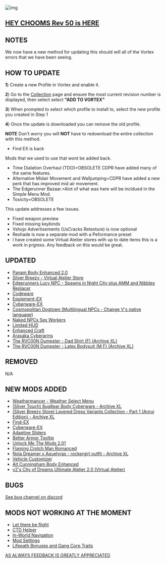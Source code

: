 ![img](https://s11.gifyu.com/images/Cuty-od-Dreams-Logo-YellowUP.png)

[HEY CHOOMS Rev 50 is HERE](https://)
-

NOTES
-

We now have a new method for updating this should will all of the Vortex errors that we have been seeing.

## HOW TO UPDATE

**1**) Create a new Profile in Vortex and enable it.

**2**) Go to the [Collection](https://next.nexusmods.com/cyberpunk2077/collections/dfvt7o?utm_source=copy&utm_medium=social&utm_campaign=share_collection) page and ensure the most current revision number is displayed, then select select **"ADD TO VORTEX"**

**3**) When prompted to select which profile to install to, select the new profile you created in Step 1

**4**) Once the update is downloaded you can remove the old profile.

**NOTE** Don't worry you will **NOT** have to redownload the entire collection with this method.


- Find EX is back

Mods that we used to use that wont be added back.
- Time Dialation Overhaul (TDO)=OBSOLETE CDPR have added many of the same features.
- Alternative Midair Movement and Walljumping=CDPR have added a new perk that has improved mid air movement.
- The Edgerunner Bazaar.=Alot of what was here will be incldued in the Simple Menu Mod.
- Toxicity=OBSOLETE

This update addresses a few issues.

- Fixed weapon preview
- Fixed missing keybinds
- Vshojo Advertisements (UsCracks Retexture) is now optional
- Reshade is now a separate mod with a Peformance preset
- I have created some Virtual Atelier stores with up to date items this is a work in prgress. Any feedback on this would be great.



UPDATED
-

- [Panam Body Enhanced 2.0](https://www.nexusmods.com/cyberpunk2077/mods/4843?tab=description)
- [Silver Breezy - Virtual Atelier Store](https://www.nexusmods.com/cyberpunk2077/mods/7773)
- [Edgerunners Lucy NPC - Spawns in Night City plus AMM and Nibbles Replacer](https://www.nexusmods.com/cyberpunk2077/mods/9812)
- [Codeware](https://www.nexusmods.com/cyberpunk2077/mods/7780)
- [Equipment-EX](https://www.nexusmods.com/cyberpunk2077/mods/6945)
- [Cyberware-EX](https://www.nexusmods.com/cyberpunk2077/mods/9429)
- [Cosmopolitan Dogtown (Multilingual NPCs - Change V's native language)](https://www.nexusmods.com/cyberpunk2077/mods/9275)
- [Naked NPCs Sex Workers](https://www.nexusmods.com/cyberpunk2077/mods/9738)
- [Limited HUD](https://www.nexusmods.com/cyberpunk2077/mods/2592)
- [Enhanced Craft](https://www.nexusmods.com/cyberpunk2077/mods/4378)
- [Arasaka Cyberarms](https://www.nexusmods.com/cyberpunk2077/mods/1099?tab=description)
- [The RVC00N Dumpster - Dad Shirt (F) (Archive XL)](https://www.nexusmods.com/cyberpunk2077/mods/8789)
- [The RVC00N Dumpster - Latex Bodysuit (M F) (Archive XL)](https://www.nexusmods.com/cyberpunk2077/mods/8636)

REMOVED
-

N/A

NEW MODS ADDED 
-

- [Weathermancer - Weather Select Menu](https://www.nexusmods.com/cyberpunk2077/mods/9805)
- [(Silver Touch) 8ug8ear Body Cyberware - Archive XL](https://www.nexusmods.com/cyberpunk2077/mods/9181?tab=description)
- [(Silver Breezy Store) Layered Dress Variants Collection - Part 1 (Anrui Edition) - Archive XL](https://www.nexusmods.com/cyberpunk2077/mods/9792?tab=description)
- [Find-EX](https://www.nexusmods.com/cyberpunk2077/mods/8340?tab=description)
- [Cyberware-EX](https://www.nexusmods.com/cyberpunk2077/mods/9429)
- [Adaptive Sliders](https://www.nexusmods.com/cyberpunk2077/mods/5075?tab=description)
- [Better Armor Tooltip](https://www.nexusmods.com/cyberpunk2077/mods/9706?tab=description)
- [Unlock Me The Mods 2.01](https://www.nexusmods.com/cyberpunk2077/mods/9349?tab=description)
- [Flaming Crotch Man Romanced](https://www.nexusmods.com/cyberpunk2077/mods/9573?tab=description)
- [Nola Dreamer x Aquelyras - rockergirl outfit - Archive XL](https://www.nexusmods.com/cyberpunk2077/mods/9602?tab=description)
- [Vehicle Customizer](https://www.nexusmods.com/cyberpunk2077/mods/3689?tab=description)
- [Alt Cunningham Body Enhanced](https://www.nexusmods.com/cyberpunk2077/mods/9994?tab=description)
- [v2's City of Dreams Ultimate Atelier 2.0 (Virtual Atelier)](https://www.nexusmods.com/cyberpunk2077/mods/10064?tab=description)

BUGS
-

 [See bug channel on discord](https://discord.gg/xZNztPjA2u)
 

MODS NOT WORKING AT THE MOMENT 
-

- [Let there be flight](https://)
- [CTD Helper](https://)
- [In-World Navigation](https://)
- [Mod Settings](https://)
- [Lifepath Bonuses and Gang Corp Traits](https://)

[AS ALWAYS FEEDBACK IS GREATLY APPRECIATED](https://)